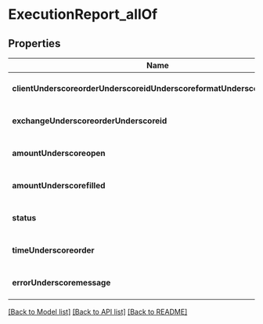 # ExecutionReport_allOf

## Properties
Name | Type | Description | Notes
------------ | ------------- | ------------- | -------------
**clientUnderscoreorderUnderscoreidUnderscoreformatUnderscoreexchange** | **string** |  | [optional] [default to null]
**exchangeUnderscoreorderUnderscoreid** | **string** |  | [optional] [default to null]
**amountUnderscoreopen** | **integer** |  | [optional] [default to null]
**amountUnderscorefilled** | **integer** |  | [optional] [default to null]
**status** | [**OrdStatus**](OrdStatus.md) |  | [optional] [default to null]
**timeUnderscoreorder** | **array[array[string]]** |  | [optional] [default to null]
**errorUnderscoremessage** | **string** |  | [optional] [default to null]

[[Back to Model list]](../README.md#documentation-for-models) [[Back to API list]](../README.md#documentation-for-api-endpoints) [[Back to README]](../README.md)


